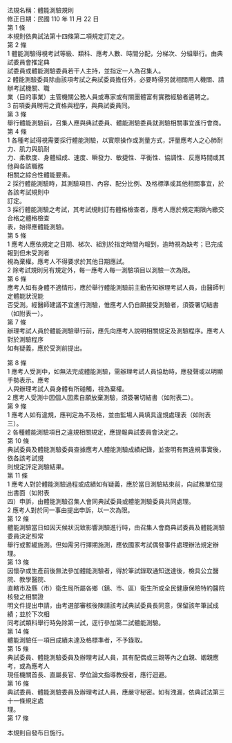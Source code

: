 法規名稱：體能測驗規則  
修正日期：民國 110 年 11 月 22 日  
第 1 條  
本規則依典試法第十四條第二項規定訂定之。  
第 2 條  
1 體能測驗得視考試等級、類科、應考人數、時間分配，分梯次、分組舉行。由典試委員會推定典  
試委員或體能測驗委員若干人主持，並指定一人為召集人。  
2 體能測驗委員除由該項考試之典試委員擔任外，必要時得另就相關用人機關、請辦考試機關、職  
業（目的事業）主管機關公務人員或專家或有關團體富有實務經驗者遴聘之。  
3 前項委員聘用之資格與程序，與典試委員同。  
第 3 條  
舉行體能測驗前，召集人應與典試委員、體能測驗委員就測驗相關事宜進行會商。  
第 4 條  
1 各種考試得視需要採行體能測驗，以實際操作或測量方式，評量應考人之心肺耐力、肌力與肌耐  
力、柔軟度、身體組成、速度、瞬發力、敏捷性、平衡性、協調性、反應時間或其他與各該職務  
相關之綜合性體能要素。  
2 採行體能測驗時，其測驗項目、內容、配分比例、及格標準或其他相關事宜，於各該考試規則中  
訂定。  
3 採行體能測驗之考試，其考試規則訂有體格檢查者，應考人應於規定期限內繳交合格之體格檢查  
表，始得應體能測驗。  
第 5 條  
1 應考人應依規定之日期、梯次、組別於指定時間內報到，逾時視為缺考；已完成報到但未受測者  
視為棄權。應考人不得要求於其他日期應試。  
2 除考試規則另有規定外，每一應考人每一測驗項目以測驗一次為限。  
第 6 條  
應考人如有身體不適情形，應於舉行體能測驗前主動告知辦理考試人員，由醫師判定體能狀況能  
否受測。經醫師建議不宜進行測驗，惟應考人仍自願接受測驗者，須簽署切結書（如附表一）。  
第 7 條  
辦理考試人員於體能測驗舉行前，應先向應考人說明相關規定及測驗程序。應考人對於測驗程序  
如有疑義，應於受測前提出。  


第 8 條  
1 應考人受測中，如無法完成體能測驗，需辦理考試人員協助時，應發聲或以明顯手勢表示。應考  
人與辦理考試人員身體有所碰觸，視為棄權。  
2 應考人受測中因個人因素自願放棄測驗，須簽署切結書（如附表二）。  
第 9 條  
1 應考人如有違規，應判定為不及格，並由監場人員填具違規處理表（如附表三）。  
2 各種體能測驗項目之違規相關規定，應提報典試委員會決定之。  
第 10 條  
典試委員及體能測驗委員查據應考人體能測驗成績紀錄，並查明有無違規事實後，依各該考試規  
則規定評定測驗結果。  
第 11 條  
1 應考人對於體能測驗過程或成績如有疑義，應於當日測驗結束前，向試務單位提出書面（如附表  
四）申訴，由體能測驗召集人會同典試委員或體能測驗委員共同處理。  
2 應考人對於同一事由提出申訴，以一次為限。  
第 12 條  
體能測驗當日如因天候狀況致影響測驗進行時，由召集人會商典試委員及體能測驗委員決定照常  
舉行或暫緩施測。但如需另行擇期施測，應依國家考試偶發事件處理辦法規定辦理。  
第 13 條  
因懷孕或生產前後無法參加體能測驗者，得於筆試錄取通知送達後，檢具公立醫院、教學醫院、  
直轄市及縣（市）衛生局所屬各鄉（鎮、市、區）衛生所或全民健康保險特約醫院核發之相關證  
明文件提出申請，由考選部審核後陳請該考試典試委員長同意，保留該年筆試成績；並於下次相  
同考試類科舉行時免除第一試，逕行參加第二試體能測驗。  
第 14 條  
體能測驗任一項目成績未達及格標準者，不予錄取。  
第 15 條  
典試委員、體能測驗委員及辦理考試人員，其有配偶或三親等內之血親、姻親應考，或為應考人  
現任機關首長、直屬長官、學位論文指導教授者，應行迴避。  
第 16 條  
典試委員、體能測驗委員及辦理考試人員，應嚴守秘密。如有洩漏，依典試法第三十一條規定處  
理。  
第 17 條  


本規則自發布日施行。  


